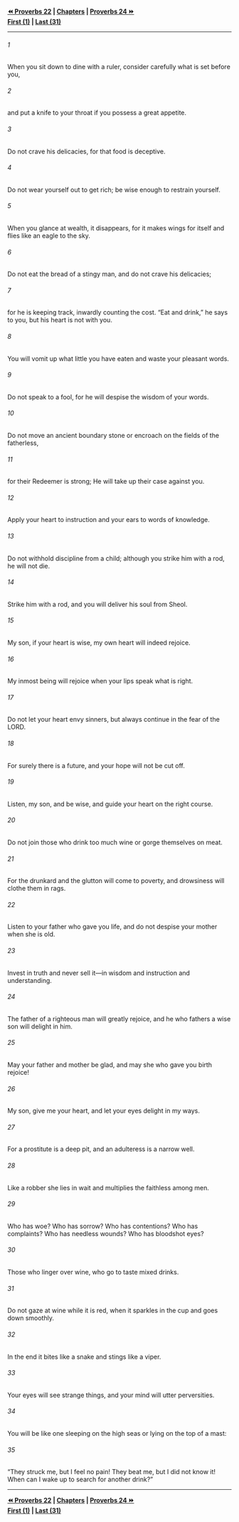   
**[⏪ Proverbs 22](./Proverbs%2022.md) | [Chapters](./_index.md) | [Proverbs 24 ⏩](./Proverbs%2024.md)**  
**[First (1)](./Proverbs%201.md) | [Last (31)](./Proverbs%2031.md)**  
  
---  
  
###### 1  
When you sit down to dine with a ruler, consider carefully what is set before you,  
  
###### 2  
and put a knife to your throat if you possess a great appetite.  
  
###### 3  
Do not crave his delicacies, for that food is deceptive.  
  
###### 4  
Do not wear yourself out to get rich; be wise enough to restrain yourself.  
  
###### 5  
When you glance at wealth, it disappears, for it makes wings for itself and flies like an eagle to the sky.  
  
###### 6  
Do not eat the bread of a stingy man, and do not crave his delicacies;  
  
###### 7  
for he is keeping track, inwardly counting the cost. “Eat and drink,” he says to you, but his heart is not with you.  
  
###### 8  
You will vomit up what little you have eaten and waste your pleasant words.  
  
###### 9  
Do not speak to a fool, for he will despise the wisdom of your words.  
  
###### 10  
Do not move an ancient boundary stone or encroach on the fields of the fatherless,  
  
###### 11  
for their Redeemer is strong; He will take up their case against you.  
  
###### 12  
Apply your heart to instruction and your ears to words of knowledge.  
  
###### 13  
Do not withhold discipline from a child; although you strike him with a rod, he will not die.  
  
###### 14  
Strike him with a rod, and you will deliver his soul from Sheol.  
  
###### 15  
My son, if your heart is wise, my own heart will indeed rejoice.  
  
###### 16  
My inmost being will rejoice when your lips speak what is right.  
  
###### 17  
Do not let your heart envy sinners, but always continue in the fear of the LORD.  
  
###### 18  
For surely there is a future, and your hope will not be cut off.  
  
###### 19  
Listen, my son, and be wise, and guide your heart on the right course.  
  
###### 20  
Do not join those who drink too much wine or gorge themselves on meat.  
  
###### 21  
For the drunkard and the glutton will come to poverty, and drowsiness will clothe them in rags.  
  
###### 22  
Listen to your father who gave you life, and do not despise your mother when she is old.  
  
###### 23  
Invest in truth and never sell it—in wisdom and instruction and understanding.  
  
###### 24  
The father of a righteous man will greatly rejoice, and he who fathers a wise son will delight in him.  
  
###### 25  
May your father and mother be glad, and may she who gave you birth rejoice!  
  
###### 26  
My son, give me your heart, and let your eyes delight in my ways.  
  
###### 27  
For a prostitute is a deep pit, and an adulteress is a narrow well.  
  
###### 28  
Like a robber she lies in wait and multiplies the faithless among men.  
  
###### 29  
Who has woe? Who has sorrow? Who has contentions? Who has complaints? Who has needless wounds? Who has bloodshot eyes?  
  
###### 30  
Those who linger over wine, who go to taste mixed drinks.  
  
###### 31  
Do not gaze at wine while it is red, when it sparkles in the cup and goes down smoothly.  
  
###### 32  
In the end it bites like a snake and stings like a viper.  
  
###### 33  
Your eyes will see strange things, and your mind will utter perversities.  
  
###### 34  
You will be like one sleeping on the high seas or lying on the top of a mast:  
  
###### 35  
“They struck me, but I feel no pain! They beat me, but I did not know it! When can I wake up to search for another drink?”  
  
  
---  
  
**[⏪ Proverbs 22](./Proverbs%2022.md) | [Chapters](./_index.md) | [Proverbs 24 ⏩](./Proverbs%2024.md)**  
**[First (1)](./Proverbs%201.md) | [Last (31)](./Proverbs%2031.md)**  
  
